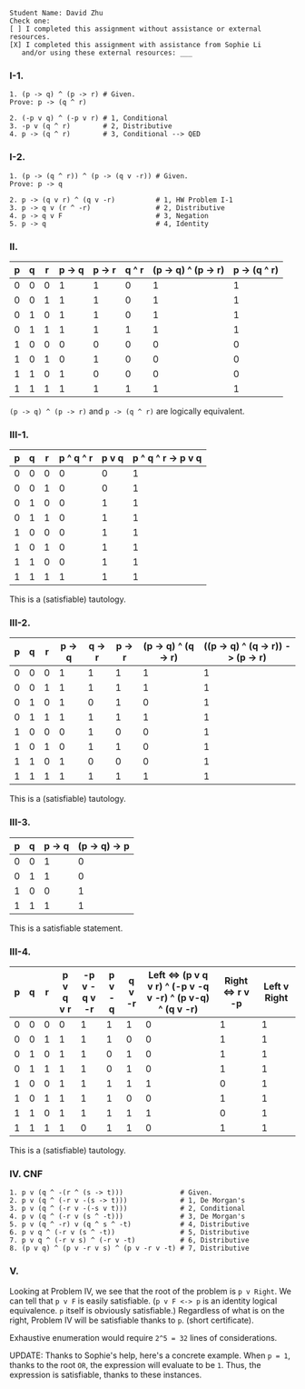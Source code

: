 ```
Student Name: David Zhu
Check one:
[ ] I completed this assignment without assistance or external resources.
[X] I completed this assignment with assistance from Sophie Li
   and/or using these external resources: ___
```

### I-1.

```
1. (p -> q) ^ (p -> r) # Given.
Prove: p -> (q ^ r)

2. (-p v q) ^ (-p v r) # 1, Conditional
3. -p v (q ^ r)        # 2, Distributive
4. p -> (q ^ r)        # 3, Conditional --> QED
```

### I-2.

```
1. (p -> (q ^ r)) ^ (p -> (q v -r)) # Given.
Prove: p -> q

2. p -> (q v r) ^ (q v -r)          # 1, HW Problem I-1
3. p -> q v (r ^ -r)                # 2, Distributive
4. p -> q v F                       # 3, Negation
5. p -> q                           # 4, Identity
```

### II.

| p | q | r | p -> q | p -> r | q ^ r | (p -> q) ^ (p -> r) | p -> (q ^ r) |
|---|---|---|--------|--------|-------|---------------------|--------------|
| 0 | 0 | 0 | 1      | 1      | 0     | 1                   | 1            |
| 0 | 0 | 1 | 1      | 1      | 0     | 1                   | 1            |
| 0 | 1 | 0 | 1      | 1      | 0     | 1                   | 1            |
| 0 | 1 | 1 | 1      | 1      | 1     | 1                   | 1            |
| 1 | 0 | 0 | 0      | 0      | 0     | 0                   | 0            |
| 1 | 0 | 1 | 0      | 1      | 0     | 0                   | 0            |
| 1 | 1 | 0 | 1      | 0      | 0     | 0                   | 0            |
| 1 | 1 | 1 | 1      | 1      | 1     | 1                   | 1            |

`(p -> q) ^ (p -> r)` and `p -> (q ^ r)` are logically equivalent.

### III-1.

| p | q | r | p ^ q ^ r | p v q | p ^ q ^ r -> p v q |
|---|---|---|-----------|-------|--------------------|
| 0 | 0 | 0 | 0         | 0     | 1                  |
| 0 | 0 | 1 | 0         | 0     | 1                  |
| 0 | 1 | 0 | 0         | 1     | 1                  |
| 0 | 1 | 1 | 0         | 1     | 1                  |
| 1 | 0 | 0 | 0         | 1     | 1                  |
| 1 | 0 | 1 | 0         | 1     | 1                  |
| 1 | 1 | 0 | 0         | 1     | 1                  |
| 1 | 1 | 1 | 1         | 1     | 1                  |

This is a (satisfiable) tautology.

### III-2.

| p | q | r | p -> q | q -> r | p -> r | (p -> q) ^ (q -> r) | ((p -> q) ^ (q -> r)) -> (p -> r) |
|---|---|---|--------|--------|--------|---------------------|-----------------------------------|
| 0 | 0 | 0 | 1      | 1      | 1      | 1                   | 1                                 |
| 0 | 0 | 1 | 1      | 1      | 1      | 1                   | 1                                 |
| 0 | 1 | 0 | 1      | 0      | 1      | 0                   | 1                                 |
| 0 | 1 | 1 | 1      | 1      | 1      | 1                   | 1                                 |
| 1 | 0 | 0 | 0      | 1      | 0      | 0                   | 1                                 |
| 1 | 0 | 1 | 0      | 1      | 1      | 0                   | 1                                 |
| 1 | 1 | 0 | 1      | 0      | 0      | 0                   | 1                                 |
| 1 | 1 | 1 | 1      | 1      | 1      | 1                   | 1                                 |

This is a (satisfiable) tautology.

### III-3.

| p | q | p -> q | (p -> q) -> p |
|---|---|--------|---------------|
| 0 | 0 | 1      | 0             |
| 0 | 1 | 1      | 0             |
| 1 | 0 | 0      | 1             |
| 1 | 1 | 1      | 1             |

This is a satisfiable statement.

### III-4.

| p | q | r | p v q v r | -p v -q v -r | p v -q | q v -r | Left <=> (p v q v r) ^ (-p v -q v -r) ^ (p v-q) ^ (q v -r) | Right <=> r v -p | Left v Right |
|---|---|---|-----------|--------------|--------|--------|------------------------------------------------------------|------------------|--------------|
| 0 | 0 | 0 | 0         | 1            | 1      | 1      | 0                                                          | 1                | 1            |
| 0 | 0 | 1 | 1         | 1            | 1      | 0      | 0                                                          | 1                | 1            |
| 0 | 1 | 0 | 1         | 1            | 0      | 1      | 0                                                          | 1                | 1            |
| 0 | 1 | 1 | 1         | 1            | 0      | 1      | 0                                                          | 1                | 1            |
| 1 | 0 | 0 | 1         | 1            | 1      | 1      | 1                                                          | 0                | 1            |
| 1 | 0 | 1 | 1         | 1            | 1      | 0      | 0                                                          | 1                | 1            |
| 1 | 1 | 0 | 1         | 1            | 1      | 1      | 1                                                          | 0                | 1            |
| 1 | 1 | 1 | 1         | 0            | 1      | 1      | 0                                                          | 1                | 1            |

This is a (satisfiable) tautology.

### IV. CNF

```
1. p v (q ^ -(r ^ (s -> t)))              # Given.
2. p v (q ^ (-r v -(s -> t)))             # 1, De Morgan's
3. p v (q ^ (-r v -(-s v t)))             # 2, Conditional
4. p v (q ^ (-r v (s ^ -t)))              # 3, De Morgan's
5. p v (q ^ -r) v (q ^ s ^ -t)            # 4, Distributive
6. p v q ^ (-r v (s ^ -t))                # 5, Distributive
7. p v q ^ (-r v s) ^ (-r v -t)           # 6, Distributive
8. (p v q) ^ (p v -r v s) ^ (p v -r v -t) # 7, Distributive
```

### V.

Looking at Problem IV, we see that the root of the problem is `p v Right`. We can tell that `p v F` is easily satisfiable. (`p v F <-> p` is an identity logical equivalence. `p` itself is obviously satisfiable.) Regardless of what is on the right, Problem IV will be satisfiable thanks to `p`. (short certificate).

Exhaustive enumeration would require `2^5 = 32` lines of considerations.

UPDATE: Thanks to Sophie's help, here's a concrete example. When `p = 1`, thanks to the root `OR`, the expression will evaluate to be `1`. Thus, the expression is satisfiable, thanks to these instances.
